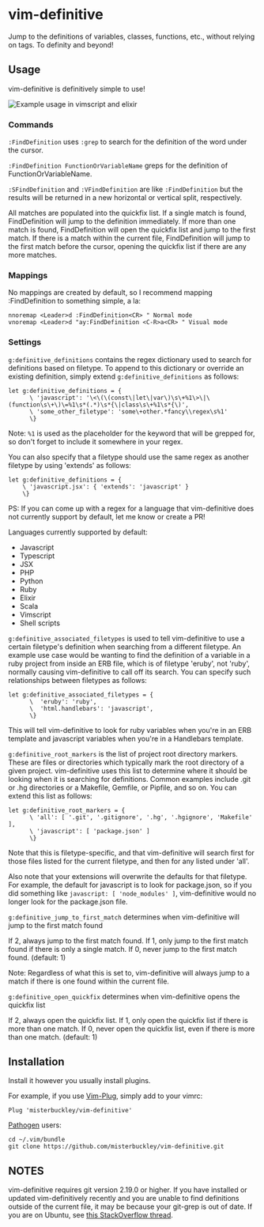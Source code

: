 # vim-definitive

Jump to the definitions of variables, classes, functions, etc., without relying on tags. To definity and beyond!

## Usage

vim-definitive is definitively simple to use!

<img src="img/example.gif?raw=true" alt="Example usage in vimscript and elixir" title="Example usage in vimscript and elixir">

### Commands

`:FindDefinition` uses `:grep` to search for the definition of the word under the cursor.

`:FindDefinition FunctionOrVariableName` greps for the definition of FunctionOrVariableName.

`:SFindDefinition` and `:VFindDefinition` are like `:FindDefinition` but the results will be returned in a new horizontal or vertical split, respectively.

All matches are populated into the quickfix list. If a single match is found, FindDefinition will jump to the definition immediately. If more than one match is found, FindDefinition will open the quickfix list and jump to the first match. If there is a match within the current file, FindDefinition will jump to the first match before the cursor, opening the quickfix list if there are any more matches.

### Mappings

No mappings are created by default, so I recommend mapping :FindDefinition to something simple, a la:

    nnoremap <Leader>d :FindDefinition<CR> " Normal mode
    vnoremap <Leader>d "ay:FindDefinition <C-R>a<CR> " Visual mode

### Settings

`g:definitive_definitions` contains the regex dictionary used to search for definitions based on filetype. To append to this dictionary or override an existing definition, simply extend `g:definitive_definitions` as follows:

    let g:definitive_definitions = {
          \ 'javascript': '\<\(\(const\|let\|var\)\s\+%1\>\|\(function\s\+\)\=%1\s*(.*)\s*{\|class\s\+%1\s*{\)',
          \ 'some_other_filetype': 'some\+other.*fancy\\regex\s%1'
          \}

Note: `%1` is used as the placeholder for the keyword that will be grepped for, so don't forget to include it somewhere in your regex.

You can also specify that a filetype should use the same regex as another
filetype by using 'extends' as follows:

    let g:definitive_definitions = {
        \ 'javascript.jsx': { 'extends': 'javascript' }
        \}

PS: If you can come up with a regex for a language that vim-definitive does not currently support by default, let me know or create a PR!

Languages currently supported by default:
- Javascript
- Typescript
- JSX
- PHP
- Python
- Ruby
- Elixir
- Scala
- Vimscript
- Shell scripts

`g:definitive_associated_filetypes` is used to tell vim-definitive to use a
certain filetype's definition when searching from a different filetype. An
example use case would be wanting to find the definition of a variable in a
ruby project from inside an ERB file, which is of filetype 'eruby', not
'ruby', normally causing vim-definitive to call off its search. You can
specify such relationships between filetypes as follows:

    let g:definitive_associated_filetypes = {
          \  'eruby': 'ruby',
          \  'html.handlebars': 'javascript',
          \}

This will tell vim-definitive to look for ruby variables when you're in an ERB
template and javascript variables when you're in a Handlebars template.

`g:definitive_root_markers` is the list of project root directory markers.
These are files or directories which typically mark the root directory of a
given project. vim-definitive uses this list to determine where it should be
looking when it is searching for definitions. Common examples include .git or
.hg directories or a Makefile, Gemfile, or Pipfile, and so on. You can extend
this list as follows:

    let g:definitive_root_markers = {
          \ 'all': [ '.git', '.gitignore', '.hg', '.hgignore', 'Makefile' ],
          \ 'javascript': [ 'package.json' ]
          \}

Note that this is filetype-specific, and that vim-definitive will search first
for those files listed for the current filetype, and then for any listed under
'all'.

Also note that your extensions will overwrite the defaults for that filetype.
For example, the default for javascript is to look for package.json, so if you
did something like `javascript: [ 'node_modules' ]`, vim-definitive would no
longer look for the package.json file.

`g:definitive_jump_to_first_match` determines when vim-definitive will jump to the first match found

If 2, always jump to the first match found. If 1, only jump to the first match found if there is only a single match. If 0, never jump to the first match found. (default: 1)

Note: Regardless of what this is set to, vim-definitive will always jump to a
match if there is one found within the current file.

`g:definitive_open_quickfix` determines when vim-definitive opens the quickfix list

If 2, always open the quickfix list. If 1, only open the quickfix list if there is more than one match. If 0, never open the quickfix list, even if there is more than one match. (default: 1)

## Installation

Install it however you usually install plugins.

For example, if you use [Vim-Plug](https://github.com/junegunn/vim-plug), simply add to your vimrc:

    Plug 'misterbuckley/vim-definitive'

[Pathogen](https://github.com/tpope/vim-pathogen) users:

    cd ~/.vim/bundle
    git clone https://github.com/misterbuckley/vim-definitive.git
    
    
## NOTES

vim-definitive requires git version 2.19.0 or higher. If you have installed or updated vim-definitively recently and you are unable to find definitions outside of the current file, it may be because your git-grep is out of date. If you are on Ubuntu, see [this StackOverflow thread](https://stackoverflow.com/questions/19109542/installing-latest-version-of-git-in-ubuntu).

